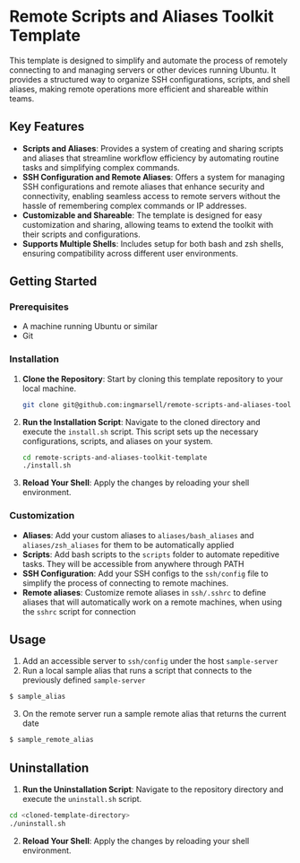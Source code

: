# Remote Scripts and Aliases Toolkit Template

This template is designed to simplify and automate the process of remotely connecting to and managing servers or other devices running Ubuntu. It provides a structured way to organize SSH configurations, scripts, and shell aliases, making remote operations more efficient and shareable within teams.

## Key Features

- **Scripts and Aliases**: Provides a system of creating and sharing scripts and aliases that streamline workflow efficiency by automating routine tasks and simplifying complex commands.
- **SSH Configuration and Remote Aliases**: Offers a system for managing SSH configurations and remote aliases that enhance security and connectivity, enabling seamless access to remote servers without the hassle of remembering complex commands or IP addresses.
- **Customizable and Shareable**: The template is designed for easy customization and sharing, allowing teams to extend the toolkit with their scripts and configurations.
- **Supports Multiple Shells**: Includes setup for both bash and zsh shells, ensuring compatibility across different user environments.


## Getting Started

### Prerequisites

- A machine running Ubuntu or similar
- Git

### Installation

1. **Clone the Repository**: Start by cloning this template repository to your local machine.

    ```bash
    git clone git@github.com:ingmarsell/remote-scripts-and-aliases-toolkit-template.git
    ```

2. **Run the Installation Script**: Navigate to the cloned directory and execute the `install.sh` script. This script sets up the necessary configurations, scripts, and aliases on your system.

    ```bash
    cd remote-scripts-and-aliases-toolkit-template
    ./install.sh
    ```

3. **Reload Your Shell**: Apply the changes by reloading your shell environment.

### Customization

- **Aliases**: Add your custom aliases to `aliases/bash_aliases` and `aliases/zsh_aliases` for them to be automatically applied
- **Scripts**: Add bash scripts to the `scripts` folder to automate repeditive tasks. They will be accessible from anywhere through PATH
- **SSH Configuration**: Add your SSH configs to the  `ssh/config` file to simplify the process of connecting to remote machines.
- **Remote aliases**: Customize remote aliases in `ssh/.sshrc` to define aliases that will automatically work on a remote machines, when using the `sshrc` script for connection

## Usage

1. Add an accessible server to `ssh/config` under the host `sample-server`
2. Run a local sample alias that runs a script that connects to the previously defined `sample-server`

```bash
$ sample_alias
```
3. On the remote server run a sample remote alias that returns the current date
```bash
$ sample_remote_alias
```

## Uninstallation

1. **Run the Uninstallation Script**: Navigate to the repository directory and execute the `uninstall.sh` script.

```bash
cd <cloned-template-directory>
./uninstall.sh
```

2. **Reload Your Shell**: Apply the changes by reloading your shell environment.


